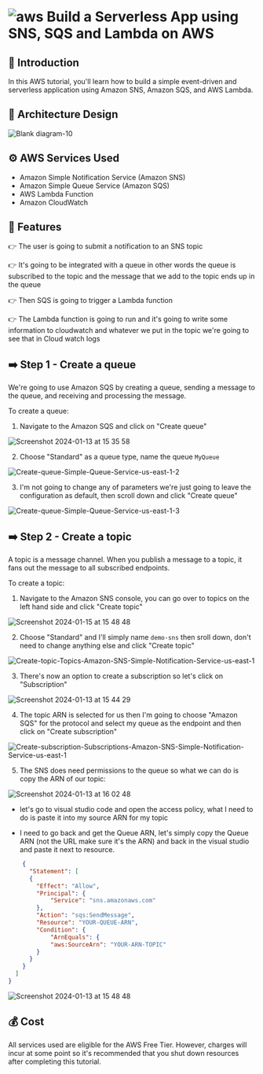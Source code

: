 # ![aws](https://github.com/julien-muke/Search-Engine-Website-using-AWS/assets/110755734/01cd6124-8014-4baa-a5fe-bd227844d263)     Build a Serverless App using SNS, SQS and Lambda on AWS


## 🤖 Introduction

In this AWS tutorial, you'll learn how to build a simple event-driven and serverless application using Amazon SNS, Amazon SQS, and AWS Lambda. 


## 📐 Architecture Design


![Blank diagram-10](https://github.com/julien-muke/aws-serverless-app-with-sns-sqs/assets/110755734/a79f6fd4-7451-4ac6-bf7c-89d9c161f8c6)



## ⚙️ AWS Services Used

* Amazon Simple Notification Service (Amazon SNS)
* Amazon Simple Queue Service (Amazon SQS)
* AWS Lambda Function
* Amazon CloudWatch


## 🔋 Features



👉 The user is going to submit a notification to an SNS topic

👉 It's going to be integrated with a queue in other words the queue is subscribed to the topic and the message that we add to the topic ends up in the queue

👉 Then SQS is going to trigger a Lambda function

👉 The Lambda function is going to run and it's going to write some information to cloudwatch and whatever we put in the topic we're going to see that in Cloud watch logs



## ➡️ Step 1 - Create a queue

We're going to use Amazon SQS by creating a queue, sending a message to the queue, and receiving and processing the message.

To create a queue:

1. Navigate to the Amazon SQS and click on "Create queue"


![Screenshot 2024-01-13 at 15 35 58](https://github.com/julien-muke/aws-serverless-app-with-sns-sqs/assets/110755734/39fb87ba-eaaa-42ab-8ad1-730d788b7d2d)



2. Choose "Standard" as a queue type, name the queue `MyQueue`

![Create-queue-Simple-Queue-Service-us-east-1-2](https://github.com/julien-muke/aws-serverless-app-with-sns-sqs/assets/110755734/3d092a96-c702-477a-84f0-e4f4e4c8c5e6)


3. I'm not going to change any of parameters we're just going to leave the configuration as default, then scroll down and click "Create queue"


![Create-queue-Simple-Queue-Service-us-east-1-3](https://github.com/julien-muke/aws-serverless-app-with-sns-sqs/assets/110755734/fba08c7f-3ea7-4e66-bfe1-d88f27a0b3a6)


## ➡️ Step 2 - Create a topic


A topic is a message channel. When you publish a message to a topic, it fans out the message to all subscribed endpoints.

To create a topic:

1. Navigate to the Amazon SNS console, you can go over to topics on the left hand side and click "Create topic"


![Screenshot 2024-01-15 at 15 48 48](https://github.com/julien-muke/aws-serverless-app-with-sns-sqs/assets/110755734/5bd22ed2-5f16-4eed-a336-d9f86c10e8a8)


2. Choose "Standard" and I'll simply name `demo-sns` then sroll down, don't need to change anything else and click "Create topic"

![Create-topic-Topics-Amazon-SNS-Simple-Notification-Service-us-east-1](https://github.com/julien-muke/aws-serverless-app-with-sns-sqs/assets/110755734/b88d8b99-01b6-4511-adb5-d4f59aeaa5a4)


3. There's now an option to create a subscription so let's click on "Subscription"


![Screenshot 2024-01-13 at 15 44 29](https://github.com/julien-muke/aws-serverless-app-with-sns-sqs/assets/110755734/baaad3fb-89f6-4595-b979-2228e8351dbf)


4. The topic ARN is selected for us then I'm going to choose "Amazon SQS" for the protocol and select my queue as the endpoint and then click on "Create subscription"


![Create-subscription-Subscriptions-Amazon-SNS-Simple-Notification-Service-us-east-1](https://github.com/julien-muke/aws-serverless-app-with-sns-sqs/assets/110755734/b7f13dcd-5d6a-4aca-8caa-b71a4caa69d1)


5. The SNS does need permissions to the queue so what we can do is copy the ARN of our topic:


![Screenshot 2024-01-13 at 16 02 48](https://github.com/julien-muke/aws-serverless-app-with-sns-sqs/assets/110755734/21a224f9-9477-45e7-91a6-b1a714c74a1c)


* let's go to visual studio code and open the access policy, what I need to do is
paste it into my source ARN for my topic
      
* I need to go back and get the Queue ARN, let's simply copy the Queue ARN (not the URL
make sure it's the ARN) and back in the visual studio and paste it next to resource.



```json
    {
      "Statement": [
      {
        "Effect": "Allow",
        "Principal": {
            "Service": "sns.amazonaws.com"
        },
        "Action": "sqs:SendMessage",
        "Resource": "YOUR-QUEUE-ARN",
        "Condition": {
            "ArnEquals": {
            "aws:SourceArn": "YOUR-ARN-TOPIC"
        }
      }
    }
  ]
}

```


![Screenshot 2024-01-13 at 15 48 48](https://github.com/julien-muke/aws-serverless-app-with-sns-sqs/assets/110755734/6d63ef38-e2d4-41ab-be5a-92718773866d)









## 💰 Cost

All services used are eligible for the AWS Free Tier. However, charges will incur at some point so it's recommended that you shut down resources after completing this tutorial.